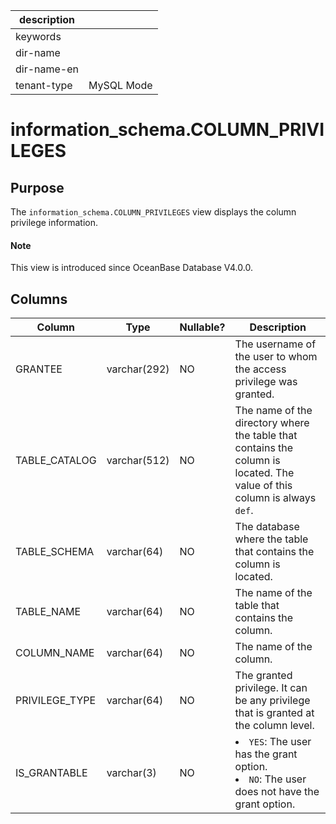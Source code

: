 | description ||
|---|---|
| keywords ||
| dir-name ||
| dir-name-en ||
| tenant-type | MySQL Mode |

# information_schema.COLUMN_PRIVILEGES

## Purpose

The `information_schema.COLUMN_PRIVILEGES` view displays the column privilege information.

<main id="notice" type='explain'>
  <h4>Note</h4>
  <p>This view is introduced since OceanBase Database V4.0.0. </p>
</main>

## Columns

| Column | Type | Nullable? | Description |
|----------------|--------------|------------|---------------------------------------------------------------------------------------------------------------------------|
| GRANTEE | varchar(292) | NO | The username of the user to whom the access privilege was granted. |
| TABLE_CATALOG | varchar(512) | NO | The name of the directory where the table that contains the column is located. The value of this column is always `def`. |
| TABLE_SCHEMA | varchar(64) | NO | The database where the table that contains the column is located. |
| TABLE_NAME | varchar(64) | NO | The name of the table that contains the column. |
| COLUMN_NAME | varchar(64) | NO | The name of the column. |
| PRIVILEGE_TYPE | varchar(64) | NO | The granted privilege. It can be any privilege that is granted at the column level. |
| IS_GRANTABLE | varchar(3) | NO | <li> `YES`: The user has the grant option.   <li> `NO`: The user does not have the grant option. |
